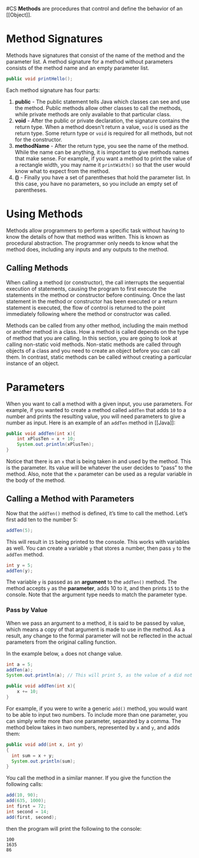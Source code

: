#CS 
**Methods** are procedures that control and define the behavior of an [[Object]].
# Method Signatures
Methods have signatures that consist of the name of the method and the parameter list. A method signature for a method without parameters consists of the method name and an empty parameter list.
```java
public void printHello();
```
Each method signature has four parts:
1. **public** - The public statement tells Java which classes can see and use the method. Public methods allow other classes to call the methods, while private methods are only available to that particular class.
2. **void** - After the public or private declaration, the signature contains the return type. When a method doesn't return a value, `void` is used as the return type. Some return type or `void` is required for all methods, but not for the constructor.
3. **methodName** - After the return type, you see the name of the method. While the name can be anything, it is important to give methods names that make sense. For example, if you want a method to print the value of a rectangle width, you may name it `printWidth()` so that the user would know what to expect from the method.
4. **()** - Finally you have a set of parentheses that hold the parameter list. In this case, you have no parameters, so you include an empty set of parentheses.
# Using Methods
Methods allow programmers to perform a specific task without having to know the details of how that method was written. This is known as procedural abstraction. The programmer only needs to know what the method does, including any inputs and any outputs to the method.
## Calling Methods
When calling a method (or constructor), the call interrupts the sequential execution of statements, causing the program to first execute the statements in the method or constructor before continuing. Once the last statement in the method or constructor has been executed or a return statement is executed, the flow of control is returned to the point immediately following where the method or constructor was called.

Methods can be called from any other method, including the main method or another method in a class. How a method is called depends on the type of method that you are calling. In this section, you are going to look at calling non-static void methods. Non-static methods are called through objects of a class and you need to create an object before you can call them. In contrast, static methods can be called without creating a particular instance of an object.
# Parameters
When you want to call a method with a given input, you use parameters. For example, if you wanted to create a method called `addTen` that adds `10` to a number and prints the resulting value, you will need parameters to give a number as input.
Here is an example of an `addTen` method in [[Java]]:
```java
public void addTen(int x){
	int xPlusTen = x + 10;
	System.out.println(xPlusTen);
}
```
Notice that there is an `x` that is being taken in and used by the method. This is the parameter. Its value will be whatever the user decides to “pass” to the method. Also, note that the `x` parameter can be used as a regular variable in the body of the method.
## Calling a Method with Parameters
Now that the `addTen()` method is defined, it’s time to call the method. Let’s first add ten to the number 5:
```java
addTen(5);
```
This will result in `15` being printed to the console.
This works with variables as well. You can create a variable `y` that stores a number, then pass `y` to the `addTen` method.
```java
int y = 5;
addTen(y);
```
The variable `y` is passed as an **argument** to the `addTen()` method. The method accepts `y` as the **parameter**, adds 10 to it, and then prints `15` to the console. Note that the argument type needs to match the parameter type.
### Pass by Value
When we pass an argument to a method, it is said to be passed by value, which means a copy of that argument is made to use in the method. As a result, any change to the formal parameter will not be reflected in the actual parameters from the original calling function.

In the example below, `a` does not change value.
```java
int a = 5;
addTen(a);
System.out.println(a); // This will print 5, as the value of a did not change

public void addTen(int x){
	x += 10;
}
```
For example, if you were to write a generic `add()` method, you would want to be able to input two numbers. To include more than one parameter, you can simply write more than one parameter, separated by a comma. The method below takes in two numbers, represented by `x` and `y`, and adds them:
```java
public void add(int x, int y)
{
  int sum = x + y;
  System.out.println(sum);
}
```
You call the method in a similar manner. If you give the function the following calls:
```java
add(10, 90);
add(635, 1000);
int first = 72;
int second = 14;
add(first, second);
```
then the program will print the following to the console:
```text
100
1635
86
```
